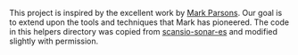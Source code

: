 This project is inspired by the excellent work by [Mark Parsons](https://github.com/mpars0ns). Our goal is to extend upon the tools and techniques that Mark has pioneered. The code in this helpers directory was copied from [scansio-sonar-es](mpars0ns/scansio-sonar-es) and modified slightly with permission.
